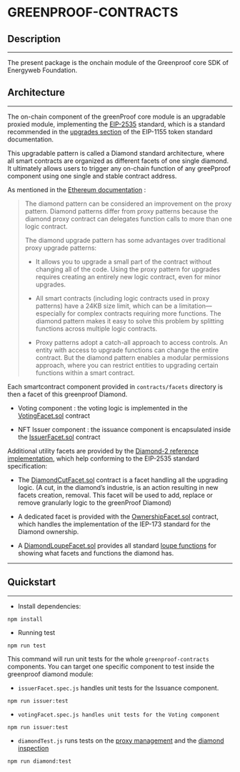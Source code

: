 # GREENPROOF-CONTRACTS

## Description
---

The present package is the onchain module of the Greenproof core SDK of Energyweb Foundation.

## Architecture
---
The on-chain component of the greenProof core module is an upgradable proxied module, implementing the [EIP-2535](https://github.com/ethereum/EIPs/blob/master/EIPS/eip-2535.md) standard, which is a standard recommended in the [upgrades section](https://github.com/ethereum/EIPs/blob/master/EIPS/eip-1155.md#upgrades) of the EIP-1155 token standard documentation.

This upgradable pattern is called a Diamond standard architecture, where all smart contracts are organized as different facets of one single diamond. It ultimately allows users to trigger any on-chain function of any greePproof component using one single and stable contract address.

As mentioned in the [Ethereum documentation](https://ethereum.org/en/developers/docs/smart-contracts/upgrading/#diamond-pattern) :

> The diamond pattern can be considered an improvement on the proxy pattern. Diamond patterns differ from proxy patterns because the diamond proxy contract can delegates function calls to more than one logic contract.
>
> The diamond upgrade pattern has some advantages over traditional proxy upgrade patterns:
>
> - It allows you to upgrade a small part of the contract without changing all of the code. Using the proxy pattern for upgrades requires creating an entirely new logic contract, even for minor upgrades.
>
> - All smart contracts (including logic contracts used in proxy patterns) have a 24KB size limit, which can be a limitation—especially for complex contracts requiring more functions. The diamond pattern makes it easy to solve this problem by splitting functions across multiple logic contracts.
>
> - Proxy patterns adopt a catch-all approach to access controls. An entity with access to upgrade functions can change the entire contract. But the diamond pattern enables a modular permissions approach, where you can restrict entities to upgrading certain functions within a smart contract.

Each smartcontract component provided in `contracts/facets` directory is then a facet of this greenproof Diamond.

- Voting component : the voting logic is implemented in the [VotingFacet.sol](https://github.com/energywebfoundation/greenproof-sdk/blob/feat/GP-134/Issuer-Contract/packages/ew-greenProof-core-Diamond/contracts/facets/VotingFacet.sol) contract

- NFT Issuer component : the issuance component is encapsulated inside the [IssuerFacet.sol](https://github.com/energywebfoundation/greenproof-sdk/blob/feat/GP-134/Issuer-Contract/packages/ew-greenProof-core-Diamond/contracts/facets/IssuerFacet.sol) contract

Additional utility facets are provided by the [Diamond-2 reference implementation](https://github.com/mudgen/diamond-2-hardhat), which help conforming to the EIP-2535 standard specification:

- The [DiamondCutFacet.sol](https://github.com/energywebfoundation/greenproof-sdk/blob/feat/GP-134/Issuer-Contract/packages/ew-greenProof-core-Diamond/contracts/facets/DiamondCutFacet.sol) contract is a facet handling all the upgrading logic. (A cut, in the diamond’s industrie, is an action resulting in new facets creation, removal. This facet will be used to add, replace or remove granularly logic to the greenProof Diamond)

- A dedicated facet is provided with the [OwnershipFacet.sol](https://github.com/energywebfoundation/greenproof-sdk/blob/feat/GP-134/Issuer-Contract/packages/ew-greenProof-core-Diamond/contracts/facets/OwnershipFacet.sol) contract, which handles the implementation of the IEP-173 standard for the Diamond ownership.

- A [DiamondLoupeFacet.sol](https://github.com/energywebfoundation/greenproof-sdk/blob/feat/GP-134/Issuer-Contract/packages/ew-greenProof-core-Diamond/contracts/facets/DiamondLoupeFacet.sol) provides all standard [loupe functions](https://dev.to/mudgen/why-loupe-functions-for-diamonds-1kc3) for showing what facets and functions the diamond has.
---

## Quickstart
---
- Install dependencies:
```
npm install
```

- Running test

```
npm run test
```

This command will run unit tests for the whole `greenproof-contracts` components. You can target one  specific component to test inside the greenproof diamond module:
- `issuerFacet.spec.js` handles unit tests for the Issuance component. 
```
npm run issuer:test
```

- `votingFacet.spec.js handles unit tests for the Voting component`
```
npm run issuer:test
```
- `diamondTest.js` runs tests on the [proxy management](https://eip2535diamonds.substack.com/i/38730553/diamond-upgrades) and the [diamond inspection](https://eip2535diamonds.substack.com/p/why-on-chain-loupe-functions-are)

```
npm run diamond:test
```